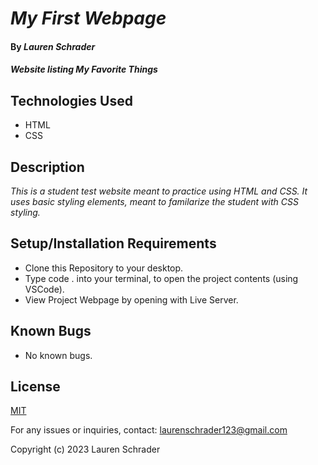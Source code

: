# _My First Webpage_


#### By _**Lauren Schrader**_


#### _Website listing My Favorite Things_


## Technologies Used


* HTML
* CSS


## Description


_This is a student test website meant to practice using HTML and CSS. It uses basic styling elements, meant to familarize the student with CSS styling._


## Setup/Installation Requirements


* Clone this Repository to your desktop.
* Type code . into your terminal, to open the project contents (using VSCode).
* View Project Webpage by opening with Live Server.



## Known Bugs


* No known bugs.


## License

[MIT](https://en.wikipedia.org/wiki/MIT_License)

For any issues or inquiries, contact: laurenschrader123@gmail.com

Copyright (c) 2023 Lauren Schrader
